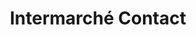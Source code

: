 ---
title: "Intermarché Contact"
url: /saint-germain-des-fosses/intermarche-contact/
shop: Supermarkt
---